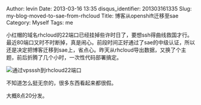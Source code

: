 Author: levin
Date: 2013-03-16 13:35
disqus_identifier: 201303161335
Slug: my-blog-moved-to-sae-from-rhcloud
Title: 博客从openshift迁移至sae
Category: Myself
Tags: me

<!-- more -->

小红帽的域名rhcloud的22端口已经挂掉些许时日了，要想ssh得曲线救国才行。最近80端口又时不时断掉，真是闹心。前段时间正好通过了sae的中级认证，所以还是决定把博客迁移到sae上，省点心。昨天从rhcloud导出数据，又换了个主题，前后折腾了几个小时，一次性代码部署搞定。

![通过vpsssh到rhcloud22端口](/img/rhcloud-shell.png)

不知道怎么挺无奈的，很多东西看起来都很假。

大概8点20分发。

